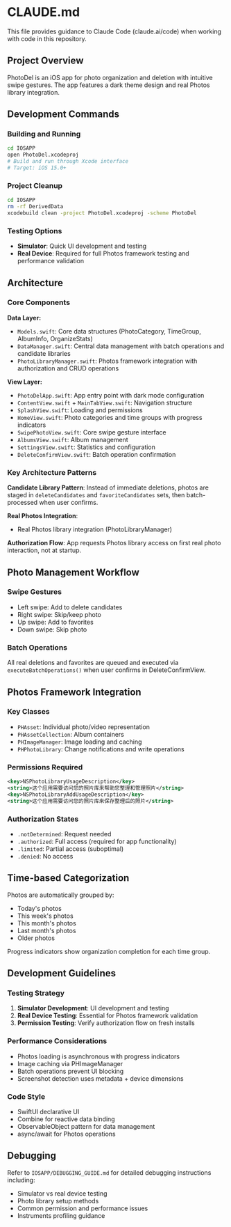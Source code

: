 # CLAUDE.md

This file provides guidance to Claude Code (claude.ai/code) when working with code in this repository.

## Project Overview

PhotoDel is an iOS app for photo organization and deletion with intuitive swipe gestures. The app features a dark theme design and real Photos library integration.

## Development Commands

### Building and Running
```bash
cd IOSAPP
open PhotoDel.xcodeproj
# Build and run through Xcode interface
# Target: iOS 15.0+
```

### Project Cleanup
```bash
cd IOSAPP
rm -rf DerivedData
xcodebuild clean -project PhotoDel.xcodeproj -scheme PhotoDel
```

### Testing Options
- **Simulator**: Quick UI development and testing
- **Real Device**: Required for full Photos framework testing and performance validation

## Architecture

### Core Components

**Data Layer:**
- `Models.swift`: Core data structures (PhotoCategory, TimeGroup, AlbumInfo, OrganizeStats)
- `DataManager.swift`: Central data management with batch operations and candidate libraries
- `PhotoLibraryManager.swift`: Photos framework integration with authorization and CRUD operations

**View Layer:**
- `PhotoDelApp.swift`: App entry point with dark mode configuration
- `ContentView.swift` + `MainTabView.swift`: Navigation structure
- `SplashView.swift`: Loading and permissions
- `HomeView.swift`: Photo categories and time groups with progress indicators
- `SwipePhotoView.swift`: Core swipe gesture interface
- `AlbumsView.swift`: Album management
- `SettingsView.swift`: Statistics and configuration
- `DeleteConfirmView.swift`: Batch operation confirmation

### Key Architecture Patterns

**Candidate Library Pattern**: Instead of immediate deletions, photos are staged in `deleteCandidates` and `favoriteCandidates` sets, then batch-processed when user confirms.

**Real Photos Integration**: 
- Real Photos library integration (PhotoLibraryManager)

**Authorization Flow**: App requests Photos library access on first real photo interaction, not at startup.

## Photo Management Workflow

### Swipe Gestures
- Left swipe: Add to delete candidates
- Right swipe: Skip/keep photo
- Up swipe: Add to favorites
- Down swipe: Skip photo

### Batch Operations
All real deletions and favorites are queued and executed via `executeBatchOperations()` when user confirms in DeleteConfirmView.

## Photos Framework Integration

### Key Classes
- `PHAsset`: Individual photo/video representation
- `PHAssetCollection`: Album containers
- `PHImageManager`: Image loading and caching
- `PHPhotoLibrary`: Change notifications and write operations

### Permissions Required
```xml
<key>NSPhotoLibraryUsageDescription</key>
<string>这个应用需要访问您的照片库来帮助您整理和管理照片</string>
<key>NSPhotoLibraryAddUsageDescription</key>
<string>这个应用需要访问您的照片库来保存整理后的照片</string>
```

### Authorization States
- `.notDetermined`: Request needed
- `.authorized`: Full access (required for app functionality)
- `.limited`: Partial access (suboptimal)
- `.denied`: No access

## Time-based Categorization

Photos are automatically grouped by:
- Today's photos
- This week's photos  
- This month's photos
- Last month's photos
- Older photos

Progress indicators show organization completion for each time group.

## Development Guidelines

### Testing Strategy
1. **Simulator Development**: UI development and testing
2. **Real Device Testing**: Essential for Photos framework validation
3. **Permission Testing**: Verify authorization flow on fresh installs

### Performance Considerations
- Photos loading is asynchronous with progress indicators
- Image caching via PHImageManager
- Batch operations prevent UI blocking
- Screenshot detection uses metadata + device dimensions

### Code Style
- SwiftUI declarative UI
- Combine for reactive data binding  
- ObservableObject pattern for data management
- async/await for Photos operations

## Debugging

Refer to `IOSAPP/DEBUGGING_GUIDE.md` for detailed debugging instructions including:
- Simulator vs real device testing
- Photo library setup methods
- Common permission and performance issues
- Instruments profiling guidance